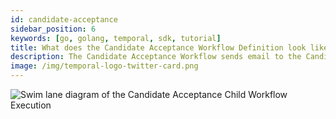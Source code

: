 ```yaml
---
id: candidate-acceptance
sidebar_position: 6
keywords: [go, golang, temporal, sdk, tutorial]
title: What does the Candidate Acceptance Workflow Definition look like?
description: The Candidate Acceptance Workflow sends email to the Candidate via an Activity Execution and waits on a Signal.
image: /img/temporal-logo-twitter-card.png
---
```


<!--SNIPSTART background-checks-accept-workflow-definition-->
<!--SNIPEND-->

![Swim lane diagram of the Candidate Acceptance Child Workflow Execution](images/candidate-accept-flow.svg)
